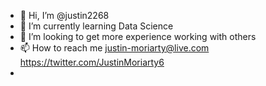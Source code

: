 - 👋 Hi, I’m @justin2268
- 🌱 I’m currently learning Data Science
- 💞️ I’m looking to get more experience working with others
- 📫 How to reach me justin-moriarty@live.com https://twitter.com/JustinMoriarty6 
-


